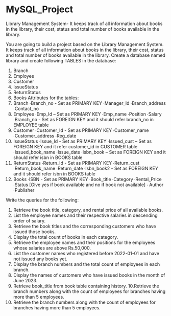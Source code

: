 # MySQL_Project
Library Management System- It keeps track of all information about books in the library, their cost, status and total number of books available in the library.



You are going to build a project based on the Library Management System. It
keeps track of all information about books in the library, their cost, status and
total number of books available in the library.
Create a database named library and create following TABLES in the database:
1. Branch
2. Employee
3. Customer
4. IssueStatus
5. ReturnStatus
6. Books
Attributes for the tables:
1. Branch
∙Branch_no - Set as PRIMARY KEY
∙Manager_Id
∙Branch_address
∙Contact_no
2. Employee
∙Emp_Id – Set as PRIMARY KEY
∙Emp_name
∙Position
∙Salary
∙Branch_no - Set as FOREIGN KEY and it should refer branch_no in
EMPLOYEE table
3. Customer
∙Customer_Id - Set as PRIMARY KEY
∙Customer_name
∙Customer_address
∙Reg_date
4. IssueStatus
∙Issue_Id - Set as PRIMARY KEY
∙Issued_cust – Set as FOREIGN KEY and it refer customer_id in
CUSTOMER table
∙Issued_book_name
∙Issue_date
∙Isbn_book – Set as FOREIGN KEY and it should refer isbn in
BOOKS table
5. ReturnStatus
∙Return_Id - Set as PRIMARY KEY
∙Return_cust
∙Return_book_name
∙Return_date
∙Isbn_book2 - Set as FOREIGN KEY and it should refer isbn in
BOOKS table
6. Books
∙ISBN - Set as PRIMARY KEY
∙Book_title
∙Category
∙Rental_Price
∙Status [Give yes if book available and no if book not available] ∙
Author
∙Publisher


Write the queries for the following:
1. Retrieve the book title, category, and rental price of all available
books.
2. List the employee names and their respective salaries in descending
order of salary.
3. Retrieve the book titles and the corresponding customers who have
issued those books.
4. Display the total count of books in each category.
5. Retrieve the employee names and their positions for the employees
whose salaries are above Rs.50,000.
6. List the customer names who registered before 2022-01-01 and have
not issued any books yet.
7. Display the branch numbers and the total count of employees in each
branch.
8. Display the names of customers who have issued books in the month
of June 2023.
9. Retrieve book_title from book table containing history. 10.Retrieve
the branch numbers along with the count of employees for branches
having more than 5 employees.
10. Retrieve the branch numbers along with the count of employees
for branches having more than 5 employees.
